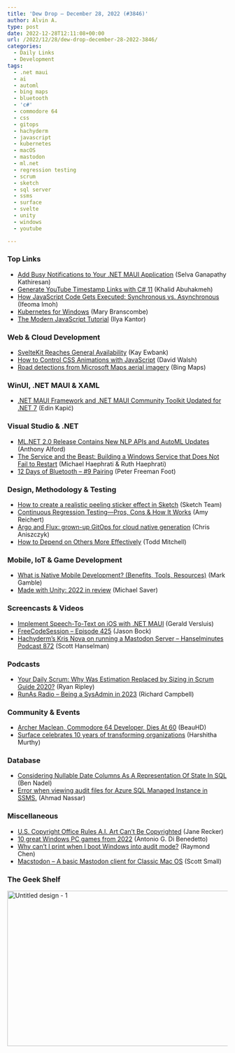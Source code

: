 ```yaml
---
title: 'Dew Drop – December 28, 2022 (#3846)'
author: Alvin A.
type: post
date: 2022-12-28T12:11:08+00:00
url: /2022/12/28/dew-drop-december-28-2022-3846/
categories:
  - Daily Links
  - Development
tags:
  - .net maui
  - ai
  - automl
  - bing maps
  - bluetooth
  - 'c#'
  - commodore 64
  - css
  - gitops
  - hachyderm
  - javascript
  - kubernetes
  - macOS
  - mastodon
  - ml.net
  - regression testing
  - scrum
  - sketch
  - sql server
  - ssms
  - surface
  - svelte
  - unity
  - windows
  - youtube

---
```

### <a name="top"></a>Top Links

  * <a href="https://www.syncfusion.com/blogs/post/add-busy-notifications-to-your-net-maui-application.aspx?utm_source=alvinashcraft&utm_medium=email&utm_campaign=alvinashcraft_blog_edmdec22" target="_blank" rel="noopener">Add Busy Notifications to Your .NET MAUI Application</a> (Selva Ganapathy Kathiresan)
  * <a href="https://khalidabuhakmeh.com/generate-youtube-timestamp-links-with-csharp-11" target="_blank" rel="noopener">Generate YouTube Timestamp Links with C# 11</a> (Khalid Abuhakmeh)
  * <a href="https://www.telerik.com/blogs/how-javascript-code-gets-executed-synchronous-asynchronous" target="_blank" rel="noopener">How JavaScript Code Gets Executed: Synchronous vs. Asynchronous</a> (Ifeoma Imoh)
  * <a href="https://thenewstack.io/kubernetes-for-windows/" target="_blank" rel="noopener">Kubernetes for Windows</a> (Mary Branscombe)
  * <a href="https://javascript.info/" target="_blank" rel="noopener">The Modern JavaScript Tutorial</a> (Ilya Kantor)



### <a name="web"></a>Web & Cloud Development

  * <a href="http://www.i-programmer.info/news/167-javascript/15965-sveltekit-reaches-general-availability.html" target="_blank" rel="noopener">SvelteKit Reaches General Availability</a> (Kay Ewbank)
  * <a href="https://davidwalsh.name/control-css-animations-javascript" target="_blank" rel="noopener">How to Control CSS Animations with JavaScript</a> (David Walsh)
  * <a href="https://github.com/microsoft/RoadDetections" target="_blank" rel="noopener">Road detections from Microsoft Maps aerial imagery</a> (Bing Maps)



### <a name="silverlight"></a>WinUI, .NET MAUI & XAML

  * <a href="https://www.infoq.com/news/2022/12/maui-net7-toolkit/?utm_campaign=infoq_content&utm_source=infoq&utm_medium=feed&utm_term=global" target="_blank" rel="noopener">.NET MAUI Framework and .NET MAUI Community Toolkit Updated for .NET 7</a> (Edin Kapić)



### <a name="dotnet"></a>Visual Studio & .NET

  * <a href="https://www.infoq.com/news/2022/12/microsoft-mlnet-release/?utm_campaign=infoq_content&utm_source=infoq&utm_medium=feed&utm_term=global" target="_blank" rel="noopener">ML.NET 2.0 Release Contains New NLP APIs and AutoML Updates</a> (Anthony Alford)
  * <a href="https://www.infoq.com/articles/windows-services-reliable-restart/?utm_campaign=infoq_content&utm_source=infoq&utm_medium=feed&utm_term=global" target="_blank" rel="noopener">The Service and the Beast: Building a Windows Service that Does Not Fail to Restart</a> (Michael Haephrati & Ruth Haephrati)
  * <a href="https://inthehand.com/2022/12/27/12-days-of-bluetooth-9-pairing/" target="_blank" rel="noopener">12 Days of Bluetooth – #9 Pairing</a> (Peter Freeman Foot)



### <a name="design"></a>Design, Methodology & Testing

  * <a href="https://www.sketch.com/blog/how-to-make-a-peeling-sticker/" target="_blank" rel="noopener">How to create a realistic peeling sticker effect in Sketch</a> (Sketch Team)
  * <a href="https://www.telerik.com/blogs/continuous-regression-testing-pros-cons-how-works" target="_blank" rel="noopener">Continuous Regression Testing—Pros, Cons & How It Works</a> (Amy Reichert)
  * <a href="https://www.cncf.io/blog/2022/12/27/argo-and-flux-grown-up-gitops-for-cloud-native-generation/" target="_blank" rel="noopener">Argo and Flux: grown-up GitOps for cloud native generation</a> (Chris Aniszczyk)
  * <a href="https://codewriteplay.com/2022/12/27/how-to-depend-on-others-more-effectively/" target="_blank" rel="noopener">How to Depend on Others More Effectively</a> (Todd Mitchell)



### <a name="mobile"></a>Mobile, IoT & Game Development

  * <a href="https://www.couchbase.com/blog/native-mobile-development/" target="_blank" rel="noopener">What is Native Mobile Development? (Benefits, Tools, Resources)</a> (Mark Gamble)
  * <a href="https://blog.unity.com/games/made-with-unity-2022-in-review" target="_blank" rel="noopener">Made with Unity: 2022 in review</a> (Michael Saver)



### <a name="videos"></a>Screencasts & Videos

  * <a href="http://www.youtube.com/watch?v=kxUsmctDyko" target="_blank" rel="noopener">Implement Speech-To-Text on iOS with .NET MAUI</a> (Gerald Versluis)
  * <a href="http://www.youtube.com/watch?v=tfAAtmVvYSc" target="_blank" rel="noopener">FreeCodeSession &#8211; Episode 425</a> (Jason Bock)
  * <a href="https://www.youtube.com/watch?v=nJSxRqJ2kgQ&ab_channel=ScottHanselman" target="_blank" rel="noopener">Hachyderm&#8217;s Kris Nova on running a Mastodon Server &#8211; Hanselminutes Podcast 872</a> (Scott Hanselman)



### <a name="podcasts"></a>Podcasts

  * <a href="https://ryanripley.com/yds-why-was-estimation-replaced-by-sizing-in-scrum-guide-2020/" target="_blank" rel="noopener">Your Daily Scrum: Why Was Estimation Replaced by Sizing in Scrum Guide 2020?</a> (Ryan Ripley)
  * <a href="https://runasradio.com/Shows/Show/860" target="_blank" rel="noopener">RunAs Radio &#8211; Being a SysAdmin in 2023</a> (Richard Campbell)



### <a name="events"></a>Community & Events

  * <a href="https://games.slashdot.org/story/22/12/27/2227237/archer-maclean-commodore-64-developer-dies-at-60?utm_source=rss1.0mainlinkanon&utm_medium=feed" target="_blank" rel="noopener">Archer Maclean, Commodore 64 Developer, Dies At 60</a> (BeauHD)
  * <a href="https://techcommunity.microsoft.com/t5/surface-it-pro-blog/surface-celebrates-10-years-of-transforming-organizations/ba-p/1419007" target="_blank" rel="noopener">Surface celebrates 10 years of transforming organizations</a> (Harshitha Murthy)



### <a name="sql"></a>Database

  * <a href="https://www.bennadel.com/blog/4376-considering-nullable-date-columns-as-a-representation-of-state-in-sql.htm" target="_blank" rel="noopener">Considering Nullable Date Columns As A Representation Of State In SQL</a> (Ben Nadel)
  * <a href="https://techcommunity.microsoft.com/t5/azure-database-support-blog/error-when-viewing-audit-files-for-azure-sql-managed-instance-in/ba-p/3704473" target="_blank" rel="noopener">Error when viewing audit files for Azure SQL Managed Instance in SSMS.</a> (Ahmad Nassar)



### <a name="misc"></a>Miscellaneous

  * <a href="https://www.smithsonianmag.com/smart-news/us-copyright-office-rules-ai-art-cant-be-copyrighted-180979808/" target="_blank" rel="noopener">U.S. Copyright Office Rules A.I. Art Can’t Be Copyrighted</a> (Jane Recker)
  * <a href="https://www.theverge.com/23512584/windows-pc-games-2022-top-roundup" target="_blank" rel="noopener">10 great Windows PC games from 2022</a> (Antonio G. Di Benedetto)
  * <a href="https://devblogs.microsoft.com/oldnewthing/20221227-00/?p=107618" target="_blank" rel="noopener">Why can’t I print when I boot Windows into audit mode?</a> (Raymond Chen)
  * <a href="https://github.com/smallsco/macstodon" target="_blank" rel="noopener">Macstodon &#8211; A basic Mastodon client for Classic Mac OS</a> (Scott Small)



### <a name="shelf"></a>The Geek Shelf

<a href="https://packt.link/eTqWo" target="_blank" rel="noopener"><img loading="lazy" decoding="async" width="640" height="355" title="Untitled design - 1" style="border: 0px currentcolor; border-image: none; display: inline; background-image: none;" alt="Untitled design - 1" src="/wp-content/uploads/2022/12/Untitled-design-2.jpg" border="0" /></a>